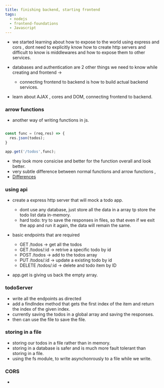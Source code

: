 ```yaml
---
title: finishing backend, starting frontend
tags:
  - nodejs
  - frontend-foundations
  - Javascript
---
```

- we started learning about how to expose to the world using express and cors , dont need to explicitly know how to create http servers and difficult to know is middlewares and how to expose them to other services.
- databases and authentication are 2 other things we need to know while creating and frontend ->
	- connecting frontend to backend is how to build actual backend services.
 
- learn about AJAX , cores and DOM, connecting frontend to backend.

### arrow functions 

- another way of writing functions in js.
```js 

const func = (req,res) => {
  res.json(todos);
}

app.get('/todos',func);

```
- they look more consicise and better for the function overall and look better.
- very subtle difference between normal functions and arrow functions , 
- [Differences](https://dmitripavlutin.com/differences-between-arrow-and-regular-functions/)


### using api 

- create a express http server that will mock a todo app.
  - dont use any database, just store all the data in a array tp store the todo list data in-memory.
  - hard todo: try to save the responses in files, so that even if we exit the app and run it again, the data will remain the same.
  
- basic endpoints that are required
  - GET /todos -> get all the todos
  - GET /todos/:id -> retrive a specific todo by id
  - POST /todos -> add to the todos array 
  - PUT /todos/:id -> update a existing todo by id 
  - DELETE  /todos/:id -> delete and todo item by ID

- app.get is giving us back the empty array.

### todoServer 

- write all the endpoints as directed 
- add a findIndex method that gets the first index of the item and return the index of the given index.
- currently saving the todos in a global array and saving the responses.
- then can use the file to save the file. 

### storing in a file 

- storing our todos in a file rather than in memory.
- storing in a database is safer and is much more fault tolerant than storing in a file.
- using the fs module, to write asynchonrously to a file while we write.


### CORS 
- 